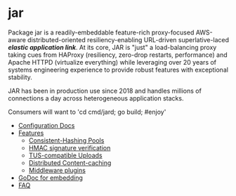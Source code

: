 # jar

Package jar is a readily-embeddable feature-rich proxy-focused AWS-aware
distributed-oriented resiliency-enabling URL-driven superlative-laced
***elastic application link***. At its core, JAR is "just" a load-balancing
proxy taking cues from HAProxy (resiliency, zero-drop restarts, performance)
and Apache HTTPD (virtualize everything) while leveraging over 20 years
of systems engineering experience to provide robust features with exceptional
stability.

JAR has been in production use since 2018 and handles millions of connections a day
across heterogeneous application stacks.

Consumers will want to 'cd cmd/jard; go build; #enjoy'

* [Configuration Docs](docs/Configuration.md)
* [Features](docs/Features.md)
  * [Consistent-Hashing Pools](docs/consistenthashing.md)
  * [HMAC signature verification](docs/hmacsign.md)
  * [TUS-compatible Uploads](docs/tus.md)
  * [Distributed Content-caching](docs/cache.md)
  * [Middleware plugins](docs/Plugins.md)
* [GoDoc for embedding](docs/godoc.md)
* [FAQ](docs/FAQ.md)
